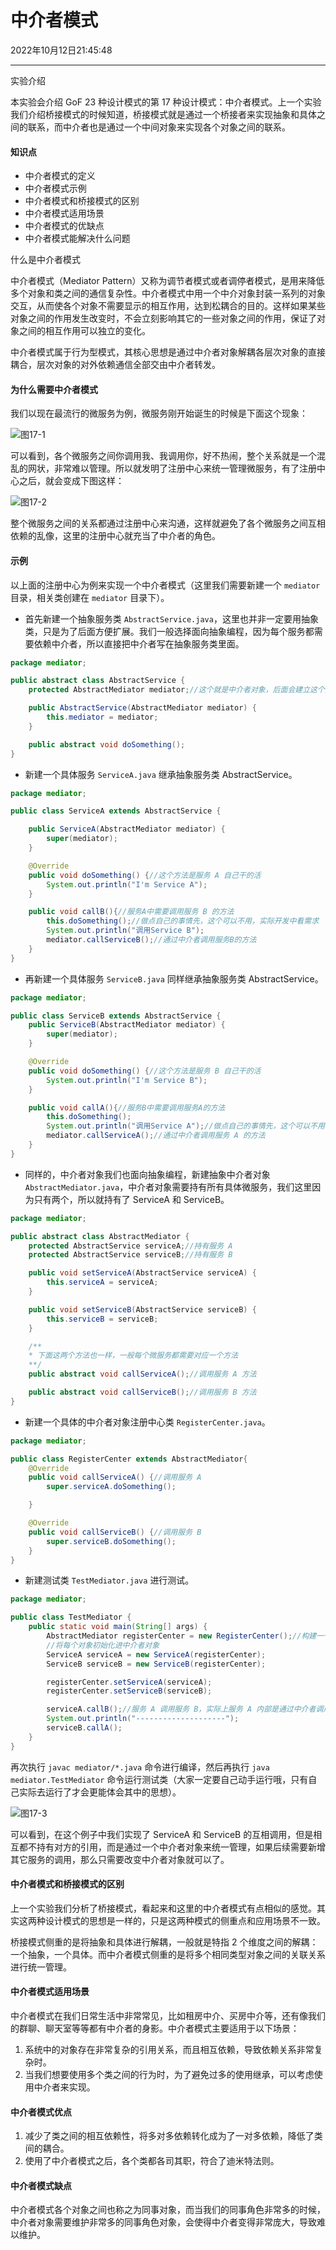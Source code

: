 # 中介者模式

2022年10月12日21:45:48

---

实验介绍

本实验会介绍 GoF 23 种设计模式的第 17 种设计模式：中介者模式。上一个实验我们介绍桥接模式的时候知道，桥接模式就是通过一个桥接者来实现抽象和具体之间的联系，而中介者也是通过一个中间对象来实现各个对象之间的联系。

#### 知识点

- 中介者模式的定义
- 中介者模式示例
- 中介者模式和桥接模式的区别
- 中介者模式适用场景
- 中介者模式的优缺点
- 中介者模式能解决什么问题

什么是中介者模式

中介者模式（Mediator Pattern）又称为调节者模式或者调停者模式，是用来降低多个对象和类之间的通信复杂性。中介者模式中用一个中介对象封装一系列的对象交互，从而使各个对象不需要显示的相互作用，达到松耦合的目的。这样如果某些对象之间的作用发生改变时，不会立刻影响其它的一些对象之间的作用，保证了对象之间的相互作用可以独立的变化。

中介者模式属于行为型模式，其核心思想是通过中介者对象解耦各层次对象的直接耦合，层次对象的对外依赖通信全部交由中介者转发。

#### 为什么需要中介者模式

我们以现在最流行的微服务为例，微服务刚开始诞生的时候是下面这个现象：

![图17-1](./images/5f12b3a8c70a7953b6f270d61c097091-0.png)

可以看到，各个微服务之间你调用我、我调用你，好不热闹，整个关系就是一个混乱的网状，非常难以管理。所以就发明了注册中心来统一管理微服务，有了注册中心之后，就会变成下图这样：

![图17-2](./images/9cd021c31934ee68ce4a2d34e8c26681-0.png)

整个微服务之间的关系都通过注册中心来沟通，这样就避免了各个微服务之间互相依赖的乱像，这里的注册中心就充当了中介者的角色。

#### 示例

以上面的注册中心为例来实现一个中介者模式（这里我们需要新建一个 `mediator` 目录，相关类创建在 `mediator` 目录下）。

- 首先新建一个抽象服务类 `AbstractService.java`，这里也并非一定要用抽象类，只是为了后面方便扩展。我们一般选择面向抽象编程，因为每个服务都需要依赖中介者，所以直接把中介者写在抽象服务类里面。

```java
package mediator;

public abstract class AbstractService {
    protected AbstractMediator mediator;//这个就是中介者对象，后面会建立这个对象

    public AbstractService(AbstractMediator mediator) {
        this.mediator = mediator;
    }

    public abstract void doSomething();
}
```

- 新建一个具体服务 `ServiceA.java` 继承抽象服务类 AbstractService。

```java
package mediator;

public class ServiceA extends AbstractService {

    public ServiceA(AbstractMediator mediator) {
        super(mediator);
    }

    @Override
    public void doSomething() {//这个方法是服务 A 自己干的活
        System.out.println("I'm Service A");
    }

    public void callB(){//服务A中需要调用服务 B 的方法
        this.doSomething();//做点自己的事情先，这个可以不用，实际开发中看需求
        System.out.println("调用Service B");
        mediator.callServiceB();//通过中介者调用服务B的方法
    }
}
```

- 再新建一个具体服务 `ServiceB.java` 同样继承抽象服务类 AbstractService。

```java
package mediator;

public class ServiceB extends AbstractService {
    public ServiceB(AbstractMediator mediator) {
        super(mediator);
    }

    @Override
    public void doSomething() {//这个方法是服务 B 自己干的活
        System.out.println("I'm Service B");
    }

    public void callA(){//服务B中需要调用服务A的方法
        this.doSomething();
        System.out.println("调用Service A");//做点自己的事情先，这个可以不用，实际开发中看需求
        mediator.callServiceA();//通过中介者调用服务 A 的方法
    }
}
```

- 同样的，中介者对象我们也面向抽象编程，新建抽象中介者对象 `AbstractMediator.java`，中介者对象需要持有所有具体微服务，我们这里因为只有两个，所以就持有了 ServiceA 和 ServiceB。

```java
package mediator;

public abstract class AbstractMediator {
    protected AbstractService serviceA;//持有服务 A
    protected AbstractService serviceB;//持有服务 B

    public void setServiceA(AbstractService serviceA) {
        this.serviceA = serviceA;
    }

    public void setServiceB(AbstractService serviceB) {
        this.serviceB = serviceB;
    }

    /**
    * 下面这两个方法也一样，一般每个微服务都需要对应一个方法
    **/
    public abstract void callServiceA();//调用服务 A 方法

    public abstract void callServiceB();//调用服务 B 方法
}
```

- 新建一个具体的中介者对象注册中心类 `RegisterCenter.java`。

```java
package mediator;

public class RegisterCenter extends AbstractMediator{
    @Override
    public void callServiceA() {//调用服务 A
        super.serviceA.doSomething();

    }

    @Override
    public void callServiceB() {//调用服务 B
        super.serviceB.doSomething();
    }
}
```

- 新建测试类 `TestMediator.java` 进行测试。

```java
package mediator;

public class TestMediator {
    public static void main(String[] args) {
        AbstractMediator registerCenter = new RegisterCenter();//构建一个中介者对象
        //将每个对象初始化进中介者对象
        ServiceA serviceA = new ServiceA(registerCenter);
        ServiceB serviceB = new ServiceB(registerCenter);

        registerCenter.setServiceA(serviceA);
        registerCenter.setServiceB(serviceB);

        serviceA.callB();//服务 A 调用服务 B，实际上服务 A 内部是通过中介者调用服务 B，A 和 B 本身并不直接打交道
        System.out.println("--------------------");
        serviceB.callA();
    }
}
```

再次执行 `javac mediator/*.java` 命令进行编译，然后再执行 `java mediator.TestMediator` 命令运行测试类（大家一定要自己动手运行哦，只有自己实际去运行了才会更能体会其中的思想）。

![图17-3](./images/2e195cef1cfd39f40de9a3d1945c7b7b-0.png)

可以看到，在这个例子中我们实现了 ServiceA 和 ServiceB 的互相调用，但是相互都不持有对方的引用，而是通过一个中介者对象来统一管理，如果后续需要新增其它服务的调用，那么只需要改变中介者对象就可以了。

#### 中介者模式和桥接模式的区别

上一个实验我们分析了桥接模式，看起来和这里的中介者模式有点相似的感觉。其实这两种设计模式的思想是一样的，只是这两种模式的侧重点和应用场景不一致。

桥接模式侧重的是将抽象和具体进行解耦，一般就是特指 2 个维度之间的解耦：一个抽象，一个具体。而中介者模式侧重的是将多个相同类型对象之间的关联关系进行统一管理。

#### 中介者模式适用场景

中介者模式在我们日常生活中非常常见，比如租房中介、买房中介等，还有像我们的群聊、聊天室等等都有中介者的身影。中介者模式主要适用于以下场景：

1. 系统中的对象存在非常复杂的引用关系，而且相互依赖，导致依赖关系非常复杂时。
2. 当我们想要使用多个类之间的行为时，为了避免过多的使用继承，可以考虑使用中介者来实现。

#### 中介者模式优点

1. 减少了类之间的相互依赖性，将多对多依赖转化成为了一对多依赖，降低了类间的耦合。
2. 使用了中介者模式之后，各个类都各司其职，符合了迪米特法则。

#### 中介者模式缺点

中介者模式各个对象之间也称之为同事对象，而当我们的同事角色非常多的时候，中介者对象需要维护非常多的同事角色对象，会使得中介者变得非常庞大，导致难以维护。

